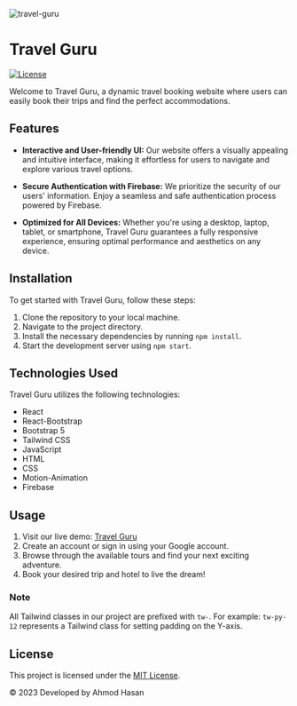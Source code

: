 ![travel-guru](https://github.com/ahmod001/travel-guru/assets/121039395/bdf2fb64-da1a-4804-89d6-c4e5e9a8e25c)
# Travel Guru

[![License](https://img.shields.io/badge/license-MIT-blue.svg)](LICENSE)

Welcome to Travel Guru, a dynamic travel booking website where users can easily book their trips and find the perfect accommodations.

## Features

- **Interactive and User-friendly UI:** Our website offers a visually appealing and intuitive interface, making it effortless for users to navigate and explore various travel options.

- **Secure Authentication with Firebase:** We prioritize the security of our users' information. Enjoy a seamless and safe authentication process powered by Firebase.

- **Optimized for All Devices:** Whether you're using a desktop, laptop, tablet, or smartphone, Travel Guru guarantees a fully responsive experience, ensuring optimal performance and aesthetics on any device.

## Installation

To get started with Travel Guru, follow these steps:

1. Clone the repository to your local machine.
2. Navigate to the project directory.
3. Install the necessary dependencies by running `npm install`.
4. Start the development server using `npm start`.

## Technologies Used

Travel Guru utilizes the following technologies:

- React
- React-Bootstrap
- Bootstrap 5
- Tailwind CSS
- JavaScript
- HTML
- CSS
- Motion-Animation
- Firebase

## Usage

1. Visit our live demo: [Travel Guru](https://travel-guru-12.netlify.app/destinations)
2. Create an account or sign in using your Google account.
3. Browse through the available tours and find your next exciting adventure.
4. Book your desired trip and hotel to live the dream!

### Note

All Tailwind classes in our project are prefixed with `tw-`. For example: `tw-py-12` represents a Tailwind class for setting padding on the Y-axis.

## License

This project is licensed under the [MIT License](LICENSE).

© 2023 Developed by Ahmod Hasan
